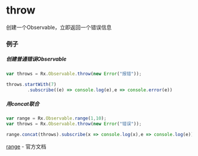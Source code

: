 # throw

创建一个Observable，立即返回一个错误信息

### 例子

##### 创建普通错误Observable

``` js
var throws = Rx.Observable.throw(new Error("报错"));

throws.startWith(7)
        .subscribe((e) => console.log(e),e => console.error(e))
```

##### 用concat联合

``` js
var range = Rx.Observable.range(1,10);
var throws = Rx.Observable.throw(new Error("错误"));

range.concat(throws).subscribe(x => console.log(x),e => console.log(e));
```

[range](http://reactivex.io/rxjs/class/es6/Observable.js~Observable.html#static-method-throw) - 官方文档